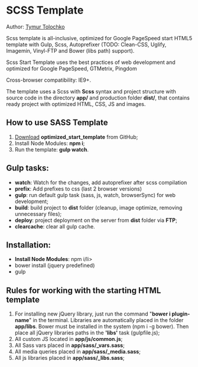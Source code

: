 <h1>SCSS Template</h1>

<p>Author: <a href="https://github.com/tiMorpheus" target="_blank">Tymur Tolochko</a></p>

<p>Scss template is all-inclusive, optimized for Google PageSpeed start HTML5 template with Gulp, Scss, Autoprefixer (TODO: Clean-CSS, Uglify, Imagemin, Vinyl-FTP and Bower (libs path) support).</p>

<p>Scss Start Template uses the best practices of web development and optimized for Google PageSpeed, GTMetrix, Pingdom</p>

<p>Cross-browser compatibility: IE9+.</p>

<p>The template uses a Scss with <strong>Scss</strong> syntax and project structure with source code in the directory <strong>app/</strong> and production folder <strong>dist/</strong>, that contains ready project with optimized HTML, CSS, JS and images.</p>

<h2>How to use SASS Template</h2>

<ol>
	<li><a href="https://github.com/tiMorpheus/optimized_start_template">Download</a> <strong>optimized_start_template</strong> from GitHub;</li>
	<li>Install Node Modules: <strong>npm i</strong>;</li>
	<li>Run the template: <strong>gulp watch</strong>.</li>
</ol>

<h2>Gulp tasks:</h2>

<ul>
	<li><strong>watch</strong>: Watch for the changes, add autoprefixer after scss compilation</li>
	<li><strong>prefix</strong>: Add prefixes to css (last 2 browser versions) </li>
	<li><strong>gulp</strong>: run default gulp task (sass, js, watch, browserSync) for web development;</li>
	<li><strong>build</strong>: build project to <strong>dist</strong> folder (cleanup, image optimize, removing unnecessary files);</li>
	<li><strong>deploy</strong>: project deployment on the server from <strong>dist</strong> folder via <strong>FTP</strong>;</li>
	<li><strong>clearcache</strong>: clear all gulp cache.</li>
</ul>




<h2>Installation:</h2>
<ul>
	<li><b>Install Node Modules</b>: npm i/li>
	<li>bower install (jquery predefined)</li>
	<li>gulp</li>
</ul>



<h2>Rules for working with the starting HTML template</h2>

<ol>
	<li>For installing new jQuery library, just run the command "<strong>bower i plugin-name</strong>" in the terminal. Libraries are automatically placed in the folder <strong>app/libs</strong>. Bower must be installed in the system (npm i -g bower). Then place all jQuery libraries paths in the <strong>'libs'</strong> task (gulpfile.js);</li>
	<li>All custom JS located in <strong>app/js/common.js</strong>;</li>
	<li>All Sass vars placed in <strong>app/sass/_vars.sass</strong>;</li>
	<li>All media queries placed in <strong>app/sass/_media.sass</strong>;</li>
	<li>All js libraries placed in <strong>app/sass/_libs.sass</strong>;</li>
</ol>